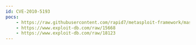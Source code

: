 ```yaml
---
id: CVE-2010-5193
pocs:
    - https://raw.githubusercontent.com/rapid7/metasploit-framework/master/modules/exploits/windows/browser/imgeviewer_tifmergemultifiles.rb
    - https://www.exploit-db.com/raw/15668
    - https://www.exploit-db.com/raw/18123
---
```


